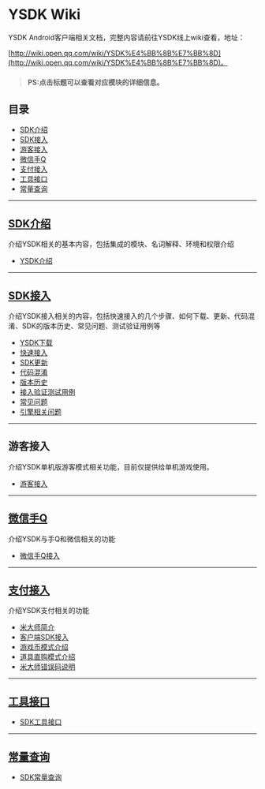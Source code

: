 # YSDK Wiki

YSDK Android客户端相关文档，完整内容请前往YSDK线上wiki查看，地址：

[http://wiki.open.qq.com/wiki/YSDK%E4%BB%8B%E7%BB%8D](http://wiki.open.qq.com/wiki/YSDK%E4%BB%8B%E7%BB%8D)。

> #### PS:点击标题可以查看对应模块的详细信息。 

## 目录

- [SDK介绍](#SDK介绍)
- [SDK接入](#SDK接入)
- [游客接入](#游客接入)
- [微信手Q](#微信手Q)
- [支付接入](#支付接入)
- [工具接口](#工具接口) 
- [常量查询](#常量查询)

******

## [SDK介绍](http://wiki.open.qq.com/wiki/YSDK%E4%BB%8B%E7%BB%8D)
 
介绍YSDK相关的基本内容，包括集成的模块、名词解释、环境和权限介绍
 
 - [YSDK介绍](YSDK介绍.md)
 
******

## [SDK接入](http://wiki.open.qq.com/wiki/YSDK%E4%B8%8B%E8%BD%BD)
 
介绍YSDK接入相关的内容，包括快速接入的几个步骤、如何下载、更新、代码混淆、SDK的版本历史、常见问题、测试验证用例等
 
 - [YSDK下载](YSDK接入-YSDK下载.md)
 - [快速接入](YSDK接入-快速接入.md)
 - [SDK更新](YSDK接入-SDK更新.md)
 - [代码混淆](YSDK接入-代码混淆.md)
 - [版本历史](YSDK接入-版本历史.md)
 - [接入验证测试用例](YSDK接入-接入验证测试用例.md)
 - [常见问题](YSDK接入-常见问题之Android接入.md)
 - [引擎相关问题](YSDK接入-引擎相关问题.md)

******

## 游客接入
 
介绍YSDK单机版游客模式相关功能，目前仅提供给单机游戏使用。
  
 - [游客接入](游客模式接入.md)
 
******

## [微信手Q](http://wiki.open.qq.com/wiki/%E5%BE%AE%E4%BF%A1%E4%B8%8E%E6%89%8BQ%E6%8E%A5%E5%85%A5)
 
介绍YSDK与手Q和微信相关的功能
 
- [微信手Q接入](微信、手Q接入.md)
 
******

## [支付接入](http://wiki.open.qq.com/wiki/%E7%B1%B3%E5%A4%A7%E5%B8%88%E7%AE%80%E4%BB%8B)
 
介绍YSDK支付相关的功能

 - [米大师简介](支付接入-米大师简介.md)
 - [客户端SDK接入](支付接入-客户端SDK接入.md)
 - [游戏币模式介绍](支付接入-游戏币模式.md)
 - [道具直购模式介绍](支付接入-道具直购模式.md)
 - [米大师错误码说明](支付接入-支付相关错误码.md)

******

## [工具接口](http://wiki.open.qq.com/wiki/%E5%B7%A5%E5%85%B7%E6%8E%A5%E5%8F%A3)
 
 - [SDK工具接口](SDK工具接口.md) 

******

## [常量查询](http://wiki.open.qq.com/wiki/YSDK_Android_%E5%B8%B8%E9%87%8F%E6%9F%A5%E8%AF%A2)
 
 - [SDK常量查询](SDK常量.md)

